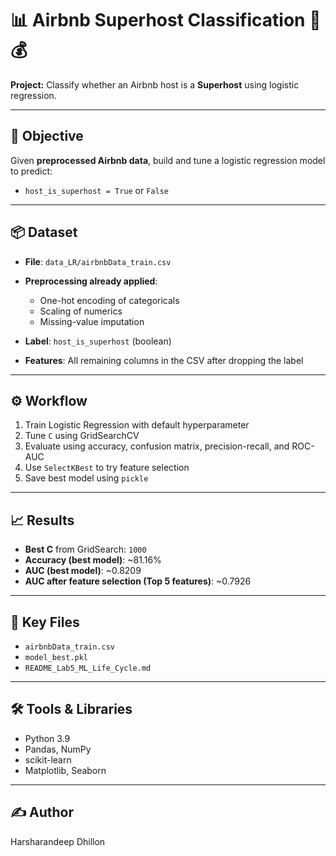 # 📊 Airbnb Superhost Classification 🏡💰

**Project:** Classify whether an Airbnb host is a **Superhost** using logistic regression.

---

## 🎯 Objective

Given **preprocessed Airbnb data**, build and tune a logistic regression model to predict:

- `host_is_superhost = True` or `False`

---

## 📦 Dataset

- **File**: `data_LR/airbnbData_train.csv`  
- **Preprocessing already applied**:  
  - One-hot encoding of categoricals  
  - Scaling of numerics  
  - Missing-value imputation  

- **Label**: `host_is_superhost` (boolean)  
- **Features**: All remaining columns in the CSV after dropping the label

---

## ⚙️ Workflow

1. Train Logistic Regression with default hyperparameter
2. Tune `C` using GridSearchCV
3. Evaluate using accuracy, confusion matrix, precision-recall, and ROC-AUC
4. Use `SelectKBest` to try feature selection
5. Save best model using `pickle`

---

## 📈 Results

- **Best C** from GridSearch: `1000`
- **Accuracy (best model)**: ~81.16%
- **AUC (best model)**: ~0.8209
- **AUC after feature selection (Top 5 features)**: ~0.7926

---

## 📂 Key Files

- `airbnbData_train.csv`
- `model_best.pkl`
- `README_Lab5_ML_Life_Cycle.md`

---

## 🛠️ Tools & Libraries

- Python 3.9  
- Pandas, NumPy  
- scikit-learn  
- Matplotlib, Seaborn  

---

## ✍️ Author

Harsharandeep Dhillon  

